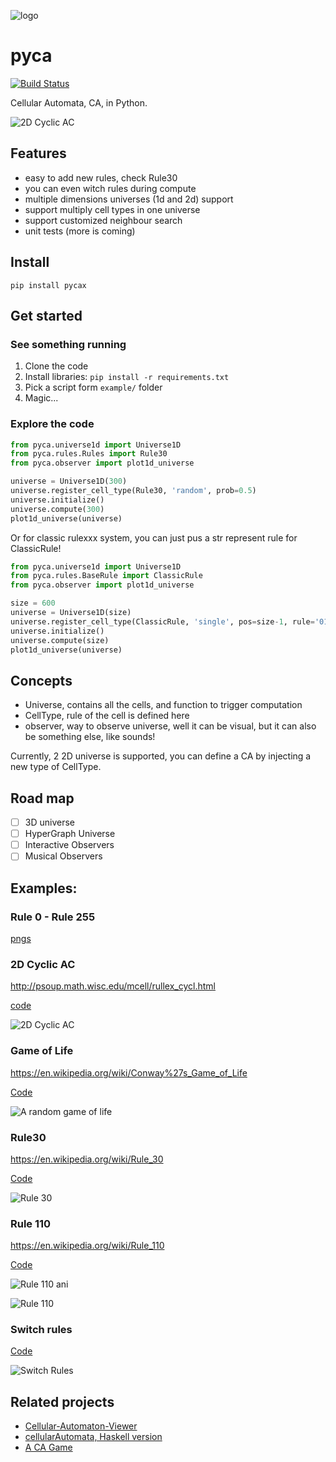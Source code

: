![logo](./assets/logo_small.png) 
# pyca 

[![Build Status](https://travis-ci.com/wangzhe3224/pyca.svg?branch=master)](https://travis-ci.com/wangzhe3224/pyca)

Cellular Automata, CA, in Python.

![2D Cyclic AC](./assets/2d_cyclic_ac.gif)

## Features

- easy to add new rules, check Rule30
- you can even witch rules during compute
- multiple dimensions universes (1d and 2d) support
- support multiply cell types in one universe
- support customized neighbour search 
- unit tests (more is coming)

## Install

`pip install pycax`

## Get started
### See something running
1. Clone the code
2. Install libraries: `pip install -r requirements.txt`
3. Pick a script form `example/` folder
4. Magic...
### Explore the code
```python
from pyca.universe1d import Universe1D
from pyca.rules.Rules import Rule30
from pyca.observer import plot1d_universe

universe = Universe1D(300)
universe.register_cell_type(Rule30, 'random', prob=0.5)
universe.initialize()
universe.compute(300)
plot1d_universe(universe)
```

Or for classic rulexxx system, you can just pus a str represent rule for ClassicRule!

```python
from pyca.universe1d import Universe1D
from pyca.rules.BaseRule import ClassicRule
from pyca.observer import plot1d_universe

size = 600
universe = Universe1D(size)
universe.register_cell_type(ClassicRule, 'single', pos=size-1, rule='01101110')  # Rule110 here
universe.initialize()
universe.compute(size)
plot1d_universe(universe)
```

## Concepts

- Universe, contains all the cells, and function to trigger computation
- CellType, rule of the cell is defined here
- observer, way to observe universe, well it can be visual, but it can also be something else, like sounds!

Currently, 2 2D universe is supported, you can define a CA by injecting a 
new type of CellType. 

## Road map

- [ ] 3D universe
- [ ] HyperGraph Universe
- [ ] Interactive Observers
- [ ] Musical Observers

## Examples:

### Rule 0 - Rule 255

[pngs](./assets/255/)

### 2D Cyclic AC

http://psoup.math.wisc.edu/mcell/rullex_cycl.html

[code](./example/2dCyclicAC.py)

![2D Cyclic AC](./assets/2d_cyclic_ac.gif)

### Game of Life

https://en.wikipedia.org/wiki/Conway%27s_Game_of_Life

[Code](./example/game_of_life.py)

![A random game of life](./assets/game_of_life.gif)

### Rule30

https://en.wikipedia.org/wiki/Rule_30

[Code](./example/rule30.py)

![Rule 30](./assets/rule30.png)

### Rule 110

https://en.wikipedia.org/wiki/Rule_110

[Code](./example/rule110.py)

![Rule 110 ani](./assets/rule110_animtion.gif)

![Rule 110](./assets/rule110.png)

### Switch rules

[Code](./example/switch_rules.py)

![Switch Rules](./assets/switch_rules.png)


## Related projects

- [Cellular-Automaton-Viewer](https://github.com/jedlimlx/Cellular-Automaton-Viewer)
- [cellularAutomata, Haskell version](https://github.com/bollu/cellularAutomata)
- [A CA Game](https://sandspiel.club/)
